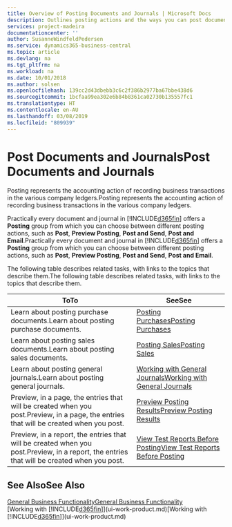 ```yaml
---
title: Overview of Posting Documents and Journals | Microsoft Docs
description: Outlines posting actions and the ways you can post documents and journals.
services: project-madeira
documentationcenter: ''
author: SusanneWindfeldPedersen
ms.service: dynamics365-business-central
ms.topic: article
ms.devlang: na
ms.tgt_pltfrm: na
ms.workload: na
ms.date: 10/01/2018
ms.author: solsen
ms.openlocfilehash: 139cc2d43dbebb3c6c2f386b2977ba67bbe438d6
ms.sourcegitcommit: 1bcfaa99ea302e6b84b8361ca02730b135557fc1
ms.translationtype: HT
ms.contentlocale: en-AU
ms.lasthandoff: 03/08/2019
ms.locfileid: "809939"
---
```

# <a name="post-documents-and-journals"></a><span data-ttu-id="9dd52-103">Post Documents and Journals</span><span class="sxs-lookup"><span data-stu-id="9dd52-103">Post Documents and Journals</span></span>
<span data-ttu-id="9dd52-104">Posting represents the accounting action of recording business transactions in the various company ledgers.</span><span class="sxs-lookup"><span data-stu-id="9dd52-104">Posting represents the accounting action of recording business transactions in the various company ledgers.</span></span>

<span data-ttu-id="9dd52-105">Practically every document and journal in [!INCLUDE[d365fin](includes/d365fin_md.md)] offers a **Posting** group from which you can choose between different posting actions, such as **Post**, **Preview Posting**, **Post and Send**, **Post and Email**.</span><span class="sxs-lookup"><span data-stu-id="9dd52-105">Practically every document and journal in [!INCLUDE[d365fin](includes/d365fin_md.md)] offers a **Posting** group from which you can choose between different posting actions, such as **Post**, **Preview Posting**, **Post and Send**, **Post and Email**.</span></span>

<span data-ttu-id="9dd52-106">The following table describes related tasks, with links to the topics that describe them.</span><span class="sxs-lookup"><span data-stu-id="9dd52-106">The following table describes related tasks, with links to the topics that describe them.</span></span>

| <span data-ttu-id="9dd52-107">To</span><span class="sxs-lookup"><span data-stu-id="9dd52-107">To</span></span> | <span data-ttu-id="9dd52-108">See</span><span class="sxs-lookup"><span data-stu-id="9dd52-108">See</span></span> |
| --- | --- |
| <span data-ttu-id="9dd52-109">Learn about posting purchase documents.</span><span class="sxs-lookup"><span data-stu-id="9dd52-109">Learn about posting purchase documents.</span></span> |[<span data-ttu-id="9dd52-110">Posting Purchases</span><span class="sxs-lookup"><span data-stu-id="9dd52-110">Posting Purchases</span></span>](ui-post-purchases.md) |
| <span data-ttu-id="9dd52-111">Learn about posting sales documents.</span><span class="sxs-lookup"><span data-stu-id="9dd52-111">Learn about posting sales documents.</span></span> |[<span data-ttu-id="9dd52-112">Posting Sales</span><span class="sxs-lookup"><span data-stu-id="9dd52-112">Posting Sales</span></span>](ui-post-sales.md) |
| <span data-ttu-id="9dd52-113">Learn about posting general journals.</span><span class="sxs-lookup"><span data-stu-id="9dd52-113">Learn about posting general journals.</span></span> |[<span data-ttu-id="9dd52-114">Working with General Journals</span><span class="sxs-lookup"><span data-stu-id="9dd52-114">Working with General Journals</span></span>](ui-work-general-journals.md) |
| <span data-ttu-id="9dd52-115">Preview, in a page, the entries that will be created when you post.</span><span class="sxs-lookup"><span data-stu-id="9dd52-115">Preview, in a page, the entries that will be created when you post.</span></span> |[<span data-ttu-id="9dd52-116">Preview Posting Results</span><span class="sxs-lookup"><span data-stu-id="9dd52-116">Preview Posting Results</span></span>](ui-how-preview-post-results.md) |
| <span data-ttu-id="9dd52-117">Preview, in a report, the entries that will be created when you post.</span><span class="sxs-lookup"><span data-stu-id="9dd52-117">Preview, in a report, the entries that will be created when you post.</span></span> |[<span data-ttu-id="9dd52-118">View Test Reports Before Posting</span><span class="sxs-lookup"><span data-stu-id="9dd52-118">View Test Reports Before Posting</span></span>](ui-how-view-test-reports-posting.md) |

## <a name="see-also"></a><span data-ttu-id="9dd52-119">See Also</span><span class="sxs-lookup"><span data-stu-id="9dd52-119">See Also</span></span>
[<span data-ttu-id="9dd52-120">General Business Functionality</span><span class="sxs-lookup"><span data-stu-id="9dd52-120">General Business Functionality</span></span>](ui-across-business-areas.md)  
<span data-ttu-id="9dd52-121">[Working with [!INCLUDE[d365fin](includes/d365fin_md.md)]](ui-work-product.md)</span><span class="sxs-lookup"><span data-stu-id="9dd52-121">[Working with [!INCLUDE[d365fin](includes/d365fin_md.md)]](ui-work-product.md)</span></span>

